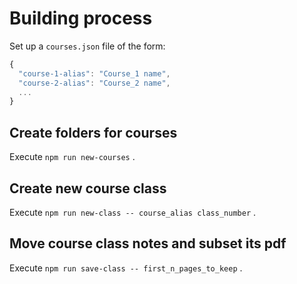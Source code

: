 # Building process

Set up a `courses.json` file of the form:

```js
{
  "course-1-alias": "Course_1 name",
  "course-2-alias": "Course_2 name",
  ...
}
```

## Create folders for courses
  
Execute `npm run new-courses` .

## Create new course class

Execute `npm run new-class -- course_alias class_number` .

## Move course class notes and subset its pdf

Execute `npm run save-class -- first_n_pages_to_keep` .
